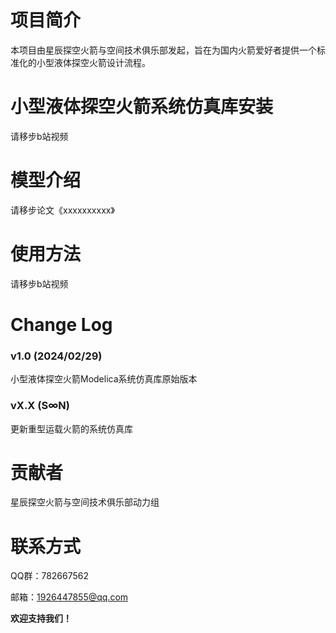 # 项目简介

本项目由星辰探空火箭与空间技术俱乐部发起，旨在为国内火箭爱好者提供一个标准化的小型液体探空火箭设计流程。

# 小型液体探空火箭系统仿真库安装

请移步b站视频

# 模型介绍

请移步论文《xxxxxxxxxx》

# 使用方法

请移步b站视频

# Change Log

### v1.0 (2024/02/29)

小型液体探空火箭Modelica系统仿真库原始版本

### vX.X (S∞N)

更新重型运载火箭的系统仿真库

# 贡献者

星辰探空火箭与空间技术俱乐部动力组

# 联系方式

QQ群：782667562

邮箱：1926447855@qq.com

**欢迎支持我们！**